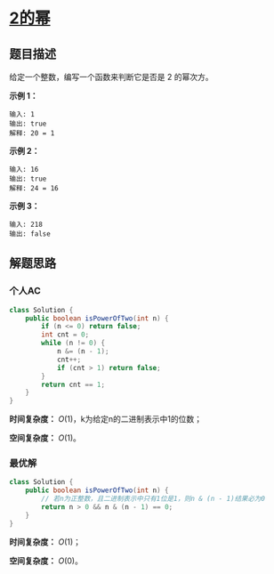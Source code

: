 # [2的幂](https://leetcode-cn.com/problems/power-of-two/)

## 题目描述

给定一个整数，编写一个函数来判断它是否是 2 的幂次方。

**示例 1：**

```
输入: 1
输出: true
解释: 20 = 1
```

**示例 2：**

```
输入: 16
输出: true
解释: 24 = 16
```

**示例 3：**

```
输入: 218
输出: false
```

## 解题思路

### 个人AC

```java
class Solution {
    public boolean isPowerOfTwo(int n) {
        if (n <= 0) return false;
        int cnt = 0;
        while (n != 0) {
            n &= (n - 1);
            cnt++;
            if (cnt > 1) return false; 
        }
        return cnt == 1;
    }
}
```

**时间复杂度：** $O(1)$，k为给定n的二进制表示中1的位数；

**空间复杂度：** $O(1)$。

### 最优解

```java
class Solution {
    public boolean isPowerOfTwo(int n) {
        // 若n为正整数，且二进制表示中只有1位是1，则n & (n - 1)结果必为0
        return n > 0 && n & (n - 1) == 0;
    }
}
```

**时间复杂度：** $O(1)$；

**空间复杂度：** $O(0)$。